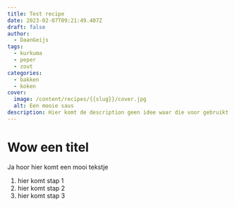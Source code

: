 ```yaml
---
title: Test recipe
date: 2023-02-07T09:21:49.407Z
draft: false
author:
  - DaanGeijs
tags:
  - kurkuma
  - peper
  - zout
categories:
  - bakken
  - koken
cover:
  image: /content/recipes/{{slug}}/cover.jpg
  alt: Een mooie saus
description: Hier komt de description geen idee waar die voor gebruikt wordt
---
```

# Wow een titel

J﻿a hoor hier komt een mooi tekstje

1. h﻿ier komt stap 1
2. h﻿ier komt stap 2
3. h﻿ier komt stap 3
